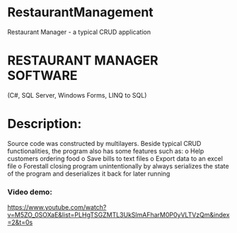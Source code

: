 # RestaurantManagement
Restaurant Manager - a typical CRUD application

# RESTAURANT MANAGER SOFTWARE
(C#, SQL Server, Windows Forms, LINQ to SQL)

# Description: 
Source code was constructed by multilayers. Beside typical CRUD functionalities, the program also has some features such as: 
o	Help customers ordering food
o	Save bills to text files
o	Export data to an excel file
o	Forestall closing program unintentionally by always serializes the state of the program and deserializes it back for later running

### Video demo:
https://www.youtube.com/watch?v=M5ZO_0SOXaE&list=PLHgTSGZMTL3UkSlmAFharM0P0yVLTVzQm&index=2&t=0s
